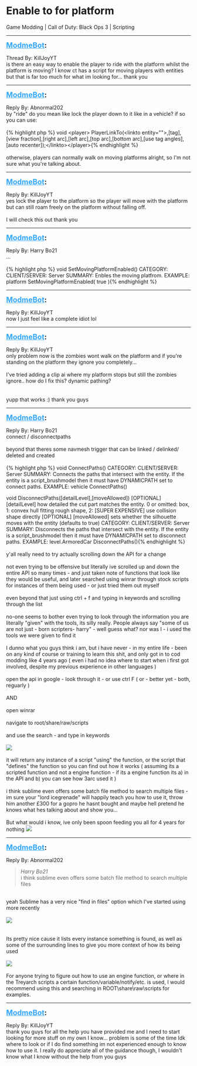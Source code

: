 # Enable to for platform
Game Modding | Call of Duty: Black Ops 3 | Scripting

---
<strong style="font-size: 1.4em;"><span style="text-decoration: underline;text-decoration-color: #34a7f9;"><span style="color:#34a7f9;">ModmeBot</span></span>:</strong>

<p>Thread By: KillJoyYT<br />is there an easy way to enable the player to ride with the platform whilst the platform is moving? I know ct has a script for moving players with entities but that is far too much for what im looking for... thank you</p>

---
<strong style="font-size: 1.4em;"><span style="text-decoration: underline;text-decoration-color: #34a7f9;"><span style="color:#34a7f9;">ModmeBot</span></span>:</strong>

<p>Reply By: Abnormal202<br />by &quot;ride&quot; do you mean like lock the player down to it like in a vehicle? if so you can use: <br /> <br />{% highlight php %}
void &lt;player&gt; PlayerLinkTo(&lt;linkto entity=""&gt;,[tag],[view fraction],[right arc],[left arc],[top arc],[bottom arc],[use tag angles],[auto recenter]);&lt;/linkto&gt;&lt;/player&gt;{% endhighlight %}
 <br /> <br />otherwise, players can normally walk on moving platforms alright, so I&#39;m not sure what you&#39;re talking about.</p>

---
<strong style="font-size: 1.4em;"><span style="text-decoration: underline;text-decoration-color: #34a7f9;"><span style="color:#34a7f9;">ModmeBot</span></span>:</strong>

<p>Reply By: KillJoyYT<br />yes lock the player to the platform so the player will move with the platform but can still roam freely on the platform without falling off.<br /> <br />I will check this out thank you</p>

---
<strong style="font-size: 1.4em;"><span style="text-decoration: underline;text-decoration-color: #34a7f9;"><span style="color:#34a7f9;">ModmeBot</span></span>:</strong>

<p>Reply By: Harry Bo21<br />...<br /> <br />{% highlight php %}
void SetMovingPlatformEnabled()
CATEGORY: 
CLIENT/SERVER: Server
SUMMARY: Enbles the moving platfrom.
EXAMPLE: platform SetMovingPlatformEnabled( true ){% endhighlight %}
</p>

---
<strong style="font-size: 1.4em;"><span style="text-decoration: underline;text-decoration-color: #34a7f9;"><span style="color:#34a7f9;">ModmeBot</span></span>:</strong>

<p>Reply By: KillJoyYT<br />now I just feel like a complete idiot lol</p>

---
<strong style="font-size: 1.4em;"><span style="text-decoration: underline;text-decoration-color: #34a7f9;"><span style="color:#34a7f9;">ModmeBot</span></span>:</strong>

<p>Reply By: KillJoyYT<br />only problem now is the zombies wont walk on the platform and if you&#39;re standing on the platform they ignore you completely...<br /><br />I&#39;ve tried adding a clip ai where my platform stops but still the zombies ignore.. how do I fix this? dynamic pathing?<br /> <br /> <br />yupp that works :) thank you guys</p>

---
<strong style="font-size: 1.4em;"><span style="text-decoration: underline;text-decoration-color: #34a7f9;"><span style="color:#34a7f9;">ModmeBot</span></span>:</strong>

<p>Reply By: Harry Bo21<br />connect / disconnectpaths<br /> <br />beyond that theres some navmesh trigger that can be linked / delinked/ deleted and created<br /> <br />{% highlight php %}
void  ConnectPaths()
CATEGORY: 
CLIENT/SERVER: Server
SUMMARY: Connects the paths that intersect with the entity. If the entity is a script_brushmodel then it must have DYNAMICPATH set to connect paths.
EXAMPLE: vehicle ConnectPaths()

void  DisconnectPaths([detailLevel],[moveAllowed])
[OPTIONAL] [detailLevel] how detailed the cut part matches the entity. 0 or omitted: box, 1: convex hull fitting rough shape, 2: [SUPER EXPENSIVE] use collision shape directly
[OPTIONAL] [moveAllowed] sets whether the silhouette moves with the entity (defaults to true)
CATEGORY: 
CLIENT/SERVER: Server
SUMMARY: Disconnects the paths that intersect with the entity. If the entity is a script_brushmodel then it must have DYNAMICPATH set to disconnect paths.
EXAMPLE: level.ArmoredCar DisconnectPaths(){% endhighlight %}
 <br /> <br />y&#39;all really need to try actually scrolling down the API for a change<br /> <br />not even trying to be offensive but literally ive scrolled up and down the entire API so many times - and just taken note of functions that look like they would be useful, and later searched using winrar through stock scripts for instances of them being used - or just tried them out myself<br /><br />even beyond that just using ctrl + f and typing in keywords and scrolling through the list<br /><br />no-one seems to bother even trying to look through the information you are literally &quot;given&quot; with the tools, its silly really. People always say &quot;some of us are not just - born scripters- harry&quot; - well guess what? nor was I - i used the tools we were given to find it<br /><br />I dunno what you guys think i am, but i have never - in my entire life - been on any kind of course or training to learn this shit, and only got in to cod modding like 4 years ago ( even i had no idea where to start when i first got involved, despite my previous experience in other languages )<br /> <br />open the api in google - look through it - or use ctrl F ( or - better yet - both, reguarly )<br /><br />AND<br /> <br />open winrar<br /><br />navigate to root/share/raw/scripts<br /><br />and use the search - and type in keywords<br /> <br /><img style="max-width: 500px;" src="https://i.gyazo.com/083da508c19bcf2295173625b07496c3.png"><br /> <br />it will return any instance of a script &quot;using&quot; the function, or the script that &quot;defines&quot; the function so you can find out how it works ( assuming its a scripted function and not a engine function - if its a engine function its a) in the API and b) you can see how 3arc used it )<br /> <br />i think sublime even offers some batch file method to search multiple files - im sure your &quot;lord icegrenade&quot; will happily teach you how to use it, throw him another &#163;300 for a gopro he hasnt bought and maybe hell pretend he knows what hes talking about and show you...<br /> <br />But what would i know, ive only been spoon feeding you all for 4 years for nothing <img style="max-width: 500px;" src="http://modme.co/emoticons/sleeping.png"></p>

---
<strong style="font-size: 1.4em;"><span style="text-decoration: underline;text-decoration-color: #34a7f9;"><span style="color:#34a7f9;">ModmeBot</span></span>:</strong>

<p>Reply By: Abnormal202<br /><blockquote><em>Harry Bo21</em><br /> i think sublime even offers some batch file method to search multiple files</blockquote><br /> yeah Sublime has a very nice &quot;find in files&quot; option which I&#39;ve started using more recently<br /> <br /><img style="max-width: 500px;" src="https://imgur.com/LeOvHYl.png"><br /> <br /> <br />Its pretty nice cause it lists every instance something is found, as well as some of the surrounding lines to give you more context of how its being used<br /> <br /><img style="max-width: 500px;" src="https://imgur.com/uZUEKd8.png"><br /> <br />For anyone trying to figure out how to use an engine function, or where in the Treyarch scripts a certain function/variable/notify/etc. is used, I would recommend using this and searching in ROOT\share\raw\scripts for examples.</p>

---
<strong style="font-size: 1.4em;"><span style="text-decoration: underline;text-decoration-color: #34a7f9;"><span style="color:#34a7f9;">ModmeBot</span></span>:</strong>

<p>Reply By: KillJoyYT<br />thank you guys for all the help you have provided me and I need to start looking for more stuff on my own I know... problem is some of the time Idk where to look or if I do find something im not experienced enough to know how to use it. I really do appreciate all of the guidance though, I wouldn&#39;t know what I know without the help from you guys</p>
